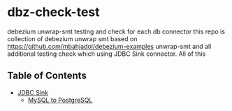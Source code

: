 # dbz-check-test

debezium unwrap-smt testing and check for each db connector this repo is collection of debezium unwrap smt based on https://github.com/mbahjadol/debezium-examples unwrap-smt and all additional testing check which using JDBC Sink connector. All of this 

## Table of Contents

* [JDBC Sink](#jdbc-sink)
    * [MySQL to PostgreSQL](MySQL_PostgreSQL.md)


